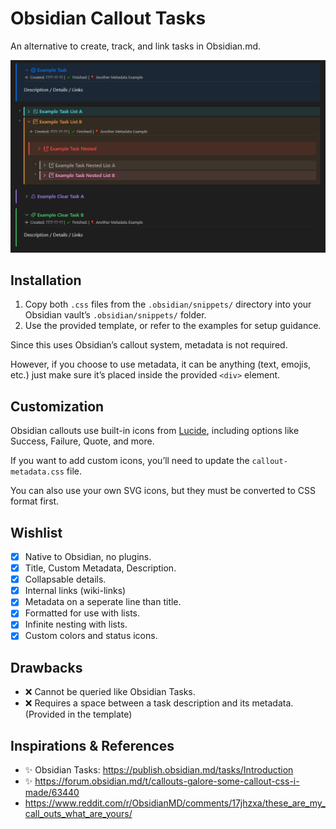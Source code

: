# Obsidian Callout Tasks
An alternative to create, track, and link tasks in Obsidian.md.

![preview](Obsidian%20Tasks%20Examples%20Preview.png)

## Installation
1. Copy both `.css` files from the `.obsidian/snippets/` directory into your Obsidian vault’s `.obsidian/snippets/` folder.
2. Use the provided template, or refer to the examples for setup guidance.

Since this uses Obsidian’s callout system, metadata is not required.

However, if you choose to use metadata, it can be anything (text, emojis, etc.) just make sure it’s placed inside the provided `<div>` element.

## Customization
Obsidian callouts use built-in icons from [Lucide](https://lucide.dev/), including options like Success, Failure, Quote, and more.

If you want to add custom icons, you’ll need to update the `callout-metadata.css` file.

You can also use your own SVG icons, but they must be converted to CSS format first.

## Wishlist
- [x] Native to Obsidian, no plugins.
- [x] Title, Custom Metadata, Description.  
- [x] Collapsable details.
- [x] Internal links (wiki-links)
- [x] Metadata on a seperate line than title.  
- [x] Formatted for use with lists.
- [x] Infinite nesting with lists.
- [x] Custom colors and status icons.

## Drawbacks
- ❌ Cannot be queried like Obsidian Tasks.
- ❌ Requires a space between a task description and its metadata. (Provided in the template)

## Inspirations & References 
- ✨ Obsidian Tasks: https://publish.obsidian.md/tasks/Introduction
- ✨ https://forum.obsidian.md/t/callouts-galore-some-callout-css-i-made/63440
- https://www.reddit.com/r/ObsidianMD/comments/17jhzxa/these_are_my_call_outs_what_are_yours/
